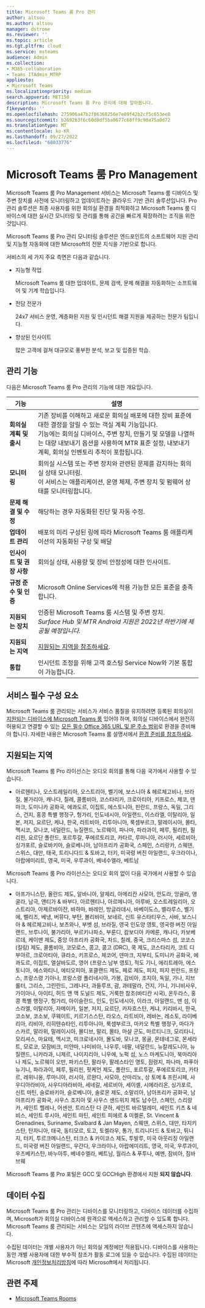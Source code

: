 ```yaml
---
title: Microsoft Teams 룸 Pro 관리
author: altsou
ms.author: altsou
manager: dstrome
ms.reviewer: ''
ms.topic: article
ms.tgt.pltfrm: cloud
ms.service: msteams
audience: Admin
ms.collection:
- M365-collaboration
- Teams_ITAdmin_MTRP
appliesto:
- Microsoft Teams
ms.localizationpriority: medium
search.appverid: MET150
description: Microsoft Teams 룸 Pro 관리에 대해 알아봅니다.
f1keywords: ''
ms.openlocfilehash: 275906a47b2f86368256e7e09f42b2cf5c653ee8
ms.sourcegitcommit: b2692b3f6c60d8df5ba0677c68ff9c90a75a0d72
ms.translationtype: MT
ms.contentlocale: ko-KR
ms.lasthandoff: 09/27/2022
ms.locfileid: "68033776"
---
```

# <a name="microsoft-teams-rooms-pro-management"></a>Microsoft Teams 룸 Pro Management

Microsoft Teams 룸 Pro Management 서비스는 Microsoft Teams 룸 디바이스 및 주변 장치를 사전에 모니터링하고 업데이트하는 클라우드 기반 관리 솔루션입니다. Pro 관리 솔루션은 최종 사용자를 위한 회의실 환경을 최적화하고 Microsoft Teams 룸 디바이스에 대한 실시간 모니터링 및 관리를 통해 공간을 빠르게 확장하려는 조직을 위한 것입니다. 

Microsoft Teams 룸 Pro 관리 모니터링 솔루션은 엔드포인트의 소프트웨어 지원 관리 및 지능형 자동화에 대한 Microsoft의 전문 지식을 기반으로 합니다. 


서비스의 세 가지 주요 측면은 다음과 같습니다.  

- 지능형 작업  

   Microsoft Teams 룸 대한 업데이트, 문제 검색, 문제 해결을 자동화하는 소프트웨어 및 기계 학습입니다.  

- 전담 전문가  

   24x7 서비스 운영, 계층화된 지원 및 인시던트 해결 지원을 제공하는 전문가 팀입니다.  



- 향상된 인사이트  

   많은 고객에 걸쳐 대규모로 풍부한 분석, 보고 및 입증된 학습.  


## <a name="management-capabilities"></a>관리 기능

다음은 Microsoft Teams 룸 Pro 관리의 기능에 대한 개요입니다.

|기능  |설명  |
|---------|---------|
|**회의실 계획 및 출시**   |기존 장비를 이해하고 새로운 회의실 배포에 대한 장비 표준에 대한 결정을 알릴 수 있는 객실 계획 기능입니다. <br> 기능에는 회의실 디바이스, 주변 장치, 만들기 및 모델을 나열하는 대량 내보내기 옵션을 사용하여 MTR 표준 설정, 내보내기 계획, 회의실 인벤토리 추적이 포함됩니다.        |
|**모니터링**  |회의실 시스템 또는 주변 장치와 관련된 문제를 감지하는 회의실 상태 모니터링. <br> 이 서비스는 애플리케이션, 운영 체제, 주변 장치 및 펌웨어 상태를 모니터링합니다.         |
|**문제 해결 및 수정**  |해당하는 경우 자동화된 진단 및 자동 수정.         |
|**업데이트 관리**    |배포의 미리 구성된 링에 따라 Microsoft Teams 룸 애플리케이션의 자동화된 구성 및 배달         |
|**인사이트 및 권장 사항**     |회의실 상태, 사용량 및 장비 안정성에 대한 인사이트.         |
|**규정 준수 및 인증**   |Microsoft Online Services에 적용 가능한 모든 표준을 충족합니다.         |
|**지원되는 장치**    |인증된 Microsoft Teams 룸 시스템 및 주변 장치.<br>*Surface Hub 및 MTR Android 지원은 2022년 하반기에 제공될 예정입니다.*        |
|**지원되는 지역**    |[지원되는 지역을 참조하세요](#supported-regions).        |
|**통합**    |인시던트 조정을 위해 고객 호스팅 Service Now와 기본 통합이 가능합니다.         |

## <a name="service-prerequisites"></a>서비스 필수 구성 요소

Microsoft Teams 룸 관리되는 서비스가 서비스 품질을 유지하려면 등록된 회의실이 [지원되는 디바이스에 Microsoft Teams 룸](requirements.md#hardware-requirements) 있어야 하며, 회의실 디바이스에서 완전히 허용되고 연결할 수 있는 [모든 필수 Office 365 URL 및 IP 주소 범위](/office365/enterprise/urls-and-ip-address-ranges)로 환경을 준비해야 합니다. 자세한 내용은 Microsoft Teams 룸 설명서에서 [환경 준비를 참조하세요](rooms-prep.md).

## <a name="supported-regions"></a>지원되는 지역

Microsoft Teams 룸 Pro 라이선스는 오디오 회의를 통해 다음 국가에서 사용할 수 있습니다.

- 아르헨티나, 오스트레일리아, 오스트리아, 벨기에, 보스니아 & 헤르체고비나, 브라질, 불가리아, 캐나다, 칠레, 콜롬비아, 코스타리카, 크로아티아, 키프로스, 체코, 덴마크, 도미니카 공화국, 에콰도르, 이집트, 에스토니아, 핀란드, 프랑스, 독일, 그리스, 건지, 홍콩 특별 행정구, 헝가리, 인도네시아, 아일랜드, 이스라엘, 이탈리아, 일본, 저지, 요르단, 케냐, 한국, 라트비아, 리투아니아, 룩셈부르크, 말레이시아, 몰타, 멕시코, 모나코, 네덜란드, 뉴질랜드, 노르웨이, 파나마, 파라과이, 페루, 필리핀, 필리핀, 요르단  폴란드, 포르투갈, 푸에르토리코, 카타르, 루마니아, 러시아, 세르비아, 싱가포르, 슬로바키아, 슬로베니아, 남아프리카 공화국, 스페인, 스리랑카, 스웨덴, 스위스, 대만, 태국, 트리니다드 & 토바고, 터키, 미국령 버진 아일랜드, 우크라이나, 아랍에미리트, 영국, 미국, 우루과이, 베네수엘라, 베트남

Microsoft Teams 룸 Pro 라이선스는 오디오 회의 없이 다음 국가에서 사용할 수 있습니다.

- 아프가니스탄, 올란드 제도, 알바니아, 알제리, 아메리칸 사모아, 안도라, 앙골라, 앵굴라, 남극, 앤티가 & 바부다, 아르헨티나, 아르메니아, 아루바, 오스트레일리아, 오스트리아, 아제르바이잔, 바하마, 바레인, 방글라데시, 바베이도스, 벨라루스, 벨기에, 벨리즈, 베냉, 버뮤다, 부탄, 볼리비아, 보네르, 신트 유스타티우스, 사바, 보스니아 & 헤르체고비나, 보츠와나, 부벳 섬, 브라질, 영국 인도양 영토, 영국령 버진 아일랜드, 브루나이, 불가리아, 부르키나파소, 부룬디, 캄보디아  카메룬, 캐나다, 카보베르데, 케이맨 제도, 중앙 아프리카 공화국, 차드, 칠레, 중국, 크리스마스 섬, 코코스 (킬링) 제도, 콜롬비아, 코모로스, 콩고, 콩고 (DRC), 쿡 제도, 코스타리카, 코트 디부아르, 크로아티아, 큐라소, 키프로스, 체코어, 덴마크, 지부티, 도미니카 공화국, 에콰도르, 이집트, 엘살바도르, 영어 (프랑스 남부 영토), 적도 기니, 에리트레아, 에스토니아, 에스와티니, 에티오피아, 포클랜드 제도, 페로 제도, 피지, 피지  핀란드, 프랑스, 프랑스령 기아나, 프랑스령 폴리네시아, 가봉, 감비아, 조지아, 독일, 가나, 지브롤터, 그리스, 그린란드, 그레나다, 과들루프, 괌, 과테말라, 건지, 기니, 기니비사우, 가이아나, 아이티, 허드 앤 맥 도널드 제도, 거룩한 참조(바티칸 시국), 온두라스, 홍콩 특별 행정구, 헝가리, 아이슬란드, 인도, 인도네시아, 이라크, 아일랜드, 맨 섬, 이스라엘, 이탈리아, 자메이카, 일본, 저지, 요르단, 카자흐스탄, 케냐, 키리바시, 한국, 코소보, 코소보,  쿠웨이트, 키르기스스탄, 라오스, 라트비아, 레바논, 레소토, 라이베리아, 리비아, 리히텐슈타인, 리투아니아, 룩셈부르크, 마카오 특별 행정구, 마다가스카르, 말라위, 말레이시아, 몰디브, 말리, 몰타, 마샬 군도, 마르티니크, 모리타니, 모리셔스, 마요테, 멕시코, 미크로네시아, 몰도바, 모나코, 몽골, 몬테네그로, 몬세라트, 모로코, 모잠비크, 미얀마, 나미비아, 나우루, 네팔, 네덜란드, 뉴칼레도니아, 뉴질랜드, 니카라과, 니제르, 나이지리아, 니우에, 노퍽 섬, 노스 마케도니아, 북마리아나 제도, 노르웨이  오만, 파키스탄, 팔라우, 팔레스타인 영토, 점령지, 파나마, 파푸아뉴기니, 파라과이, 페루, 필리핀, 핏케언 제도, 폴란드, 포르투갈, 푸에르토리코, 카타르, 레위니옹, 루마니아, 러시아, 르완다, 사모아, 산마리노, 상 토메 & 프린시페, 사우디아라비아, 사우디아라비아, 세네갈, 세르비아, 세이셸, 시에라리온, 싱가포르, 신트 마틴, 슬로바키아, 슬로베니아, 솔로몬 제도, 소말리아, 남아프리카 공화국, 남아프리카 공화국, 사우스 조지아 및 사우스 샌드위치 제도  남수단, 스페인, 스리랑카, 세인트 헬레나, 어센션, 트리스탄 다 쿤하, 세인트 바르텔레미, 세인트 키츠 & 네비스, 세인트 루시아, 세인트 마틴, 세인트 피에르 & 미켈론, St. Vincent & Grenadines, Suriname, Svalbard & Jan Mayen, 스웨덴, 스위스, 대만, 타지키스탄, 탄자니아, 태국, 동티모르, 토고, 토켈라우, 통가, 트리니다드 & 토바고, 튀니지, 터키, 투르크메니스탄, 터크스 & 카이코스 제도, 투발루, 미국 아웃리징 아일랜드,  미국령 버진 아일랜드, 우간다, 우크라이나, 아랍에미리트, 영국, 미국, 우루과이, 우즈베키스탄, 바누아투, 베네수엘라, 베트남, 월리스 & 푸투나, 예멘, 잠비아, 짐바브웨

Microsoft Teams 룸 Pro 포털은 GCC 및 GCCHigh 환경에서 지원 **되지 않습니다**.

## <a name="data-collection"></a>데이터 수집

Microsoft Teams 룸 Pro 관리는 디바이스를 모니터링하고, 디바이스 데이터를 수집하며, Microsoft가 회의실 디바이스에 원격으로 액세스하고 관리할 수 있도록 합니다. Microsoft Teams 룸 관리되는 서비스는 모임의 라이브 콘텐츠에 액세스하지 않습니다.

수집된 데이터는 개별 사용자가 아닌 회의실 계정에만 적용됩니다. 디바이스를 사용하는 동안 개별 사용자에 대한 부수적 참조가 활동 로그에 있을 수 있습니다. 수집된 데이터는 Microsoft [개인정보처리방침](https://aka.ms/privacy)에 따라 Microsoft에서 처리됩니다.  

## <a name="related-topics"></a>관련 주제

- [Microsoft Teams Rooms](https://rooms.microsoft.com)
